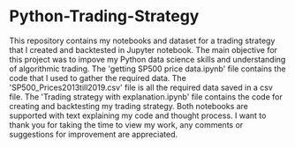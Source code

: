 # Python-Trading-Strategy
This repository contains my notebooks and dataset for a trading strategy that I created and backtested in Jupyter notebook. The main objective for this project was to impove my Python data science skills and understanding of algorithmic trading. The 'getting SP500 price data.ipynb' file contains the code that I used to gather the required data. The 'SP500_Prices2013till2019.csv' file is all the required data saved in a csv file. The 'Trading strategy with explanation.ipynb' file contains the code for creating and backtesting my trading strategy. Both notebooks are supported with text explaining my code and thought process. I want to thank you for taking the time to view my work, any comments or suggestions for improvement are appreciated.  
